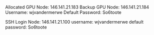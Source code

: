 Allocated GPU Node: 146.141.21.183
Backup GPU Node: 146.141.21.184
Username: wjvandermerwe
Default Password: So6toote





SSH Login Node: 146.141.21.100
username: wjvandermerwe
default password: So6toote